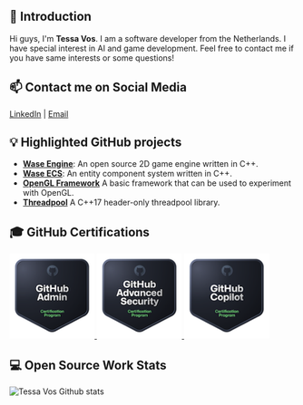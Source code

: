 ## 👋 Introduction

Hi guys, I'm **Tessa Vos**. I am a software developer from the Netherlands. I have special interest in AI and game development. Feel free to contact me if you have same interests or some questions!

## 📫 Contact me on Social Media

[LinkedIn](https://www.linkedin.com/in/tessa-vos/) | [Email](mailto:helloitstessa@outlook.com)

## 💡 Highlighted GitHub projects
- [**Wase Engine**](https://github.com/Wase-Engine): An open source 2D game engine written in C++.
- [**Wase ECS**](https://github.com/Wase-Engine/wase-ecs): An entity component system written in C++.
- [**OpenGL Framework**](https://github.com/TessaVos/opengl-framework) A basic framework that can be used to experiment with OpenGL.
- [**Threadpool**](https://github.com/TessaVos/threadpool) A C++17 header-only threadpool library.

## 🎓 GitHub Certifications
<a href="https://www.credly.com/badges/cb539477-ece0-4e1c-b585-816beceda696/public_url">
  <img src="github-administration.png" alt="GitHub Certification Picture" width="150">
</a>
<a href="https://www.credly.com/badges/366a93ab-fd7e-4465-ac33-812997ae1749/public_url">
  <img src="github-advanced-security.png" alt="GitHub Certification Picture" width="150">
</a>
<a href="https://www.credly.com/badges/6a943dd7-fdf3-4900-821e-12b789d6e7c7/public_url">
  <img src="github-copilot.png" alt="GitHub Certification Picture" width="150">
</a>
 
## 💻 Open Source Work Stats


![Tessa Vos Github stats](https://github-readme-stats.vercel.app/api?username=TessaVos&show_icons=true)
